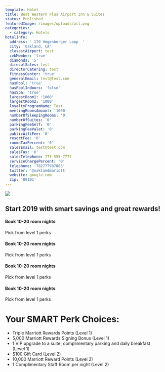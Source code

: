 ```yaml
---
template: Hotel
title: Best Western Plus Airport Inn & Suites
status: Published
featuredImage: /images/uploads/all.png
categories:
  - category: Hotels
hotelInfo:
  address: ' 170 Hegenberger Loop  '
  city: 'Oakland, CA'
  closestAirport: test
  cvbMember: 'true'
  diamonds: '5'
  direcotSales: test
  directorCatering: test
  fitnessCenter: 'true'
  generalEmail: test@test.com
  hasPool: 'true'
  hasPoolIndoors: 'false'
  hasSpa: 'true'
  largestRoom1: '1000'
  largestRoom2: '1000'
  loyaltyProgramName: Test
  meetingRoomsAmount: '1000'
  numberOfSleepingRooms: '0'
  numberOfSuites: '0'
  parkingFeeSelf: '0'
  parkingFeeValet: '0'
  publicWifiFee: '0'
  resortFee: '0'
  roomsTaxPercent: '0'
  salesEmail: test@test.com
  salesTax: '0'
  salesTelephone: 777-555-7777
  serviceChargePercent: '0'
  telephone: '702777987883'
  twitter: '@oaklandmariott'
  website: google.com
  zip: '89101'
---
```

![](/images/uploads/smartstart.png)

## Start 2019 with smart savings and great rewards!

#### Book 10-20 room nights
Pick from level 1 perks

#### Book 10-20 room nights
Pick from level 1 perks

#### Book 10-20 room nights
Pick from level 1 perks

#### Book 10-20 room nights
Pick from level 1 perks

# Your SMART Perk Choices:
- Triple Marriott Rewards Points (Level 1)
- 5,000 Marriott Rewards Signing Bonus (Level 1)
- 1 VIP upgrade to a suite, complimentary parking and daily breakfast (Level 1)
- $100 Gift Card (Level 2)
- 10,000 Marriott Reward Points (Level 2)
- 1 Complimentary Staff Room per night (Level 2)
